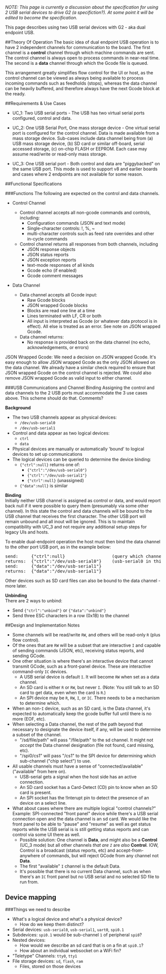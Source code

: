 _NOTE: This page is currently a discussion about the specification for using 2 USB serial devices to drive G2 (a specifiction?). At some point it will be edited to become the specification._

This page describes using two USB serial devices with G2 - aka dual endpoint USB. 

##Theory Of Operation
The basic idea of dual endpoint USB operation is to have 2 independent channels for communication to the board. The first channel is a **control** channel through which machine commands are sent. The control channel is always open to process commands in near-real time. The second is a **data** channel through which the Gcode file is queued. 

This arrangement greatly simplifies flow control for the UI or host, as the control channel can be viewed as always being available to process incoming commands such as feedholds (stops), whereas the data channel can be  heavily buffered, and therefore always have the next Gcode block at the ready. 

##Requirements & Use Cases

* UC_1: Two USB serial ports - The USB has two virtual serial ports configured, control and data.
 
* UC_2: One USB Serial Port, One mass storage device - One virtual serial port is configured for the control channel. Data is made available from a mass storage device. Sub-cases include data channel being from (a) USB mass storage device, (b) SD card or similar off-board, serial accessed storage, (c) on-chip FLASH or EEPROM. Each case may assume read/write or read-only mass storage.

* UC_3: One USB serial port - Both control and data are "piggybacked" on the same USB port. This mode is used to support v8 and earlier boards and cases where 2 endpoints are not available for some reason.

##Functional Specifications

###Functions
The following are expected on the control and data channels.
* Control Channel
  * Control channel accepts all non-gcode commands and controls, including:
    * Configuration commands (JSON and text mode)
    * Single-character controls: !, %, ~
    * multi-character controls such as feed rate overrides and other in-cycle commands
  * Control channel returns all responses from both channels, including
    * JSON response objects
    * JSON status reports
    * JSON exception reports
    * text-mode responses of all kinds
    * Gcode echo (if enabled)
    * Gcode comment messages

* Data Channel
  * Data channel accepts all Gcode input:
    * Raw Gcode blocks
    * JSON wrapped Gcode blocks
    * Blocks are read one line at a time
    * Lines terminated with LF, CR or both
    * All input is interpreted as Gcode (or whatever data protocol is in effect). All else is treated as an error. See note on JSON wrapped Gcode.
  * Data channel returns:
    * No response is provided back on the data channel (no echo, acknowledgements, or errors)

JSON Wrapped Gcode: We need a decision on JSON wrapped Gcode. It's easy enough to allow JSON wrapped Gcode as the only JSON allowed on the data channel. We already have a similar check required to ensure that JSON wrapped Gcode on the control channel is rejected. We could also remove JSON wrapped Gcode as valid input to either channel.

###USB Communications and Channel Binding
Assigning the control and data channels to the 2 USB ports must accommodate the 3 use cases above. This scheme should do that. Comments?

**Background**<br>
* The two USB channels appear as physical devices:
  * `/dev/usb-serial0`
  * `/dev/usb-serial1`
* Control and data appear as two logical devices:
  * `ctrl`
  * `data`
* Physical devices are manually or automatically 'bound' to logical devices to set up communications
* The logical devices can be queried to determine the device binding:
  * `{"ctrl":null}` returns one of:
    * `{"ctrl":"/dev/usb-serial0"}`
    * `{"ctrl":"/dev/usb-serial1"}`   
    * `{"ctrl":null}` (unassigned)
  * `{"data":null}` is similar

**Binding**<br>
Initially neither USB channel is assigned as control or data, and would report back null if it were possible to query them (presumably via some other channel). In this state the control and data channels will be bound to the USB channel that receives the first character. The other USB port will remain unbound and all inout will be ignored. This is to maintain compatibility with UC_3 and not require any additional setup steps for legacy UIs and hosts. 

To enable dual-endpoint operation the host must then bind the data channel to the other port USB port, as in the example below:
<pre>
send:     {"ctrl":null}                  (query which channel is control)
returns:  {"ctrl":"/dev/usb-serial0"}    (usb-serial0 in this example)
send:     {"data":"/dev/usb-serial1"}
returns:  {"data":"/dev/usb-serial1"}
</pre>

Other devices such as SD card files can also be bound to the data channel - more later.

**Unbinding**<br>
There are 2 ways to unbind:
* Send `{"ctrl":"unbind"}` or `{"data":"unbind"}`
* Send three ESC characters in a row (0x1B) to the channel

##Design and Implementation Notes

* Some channels will be read/write `RW`, and others will be read-only `R` (plus flow control).
* Of the ones that are `RW` will be a subset that are interactive `I` and capable of sending commands (JSON, etc), receiving status reports, and sending GCode.
* One other situation is where there's an interactive device that cannot transmit GCode, such as a front-panel device. These are interactive command-only `IC` devices. 
  * A USB serial device is default `I`. It will become `RW` when set as a data channel. 
  * An SD card is either `R` or `RW`, but never `I`. (Note: You still talk to an SD card to get data, even when the card is `R`.)
  * An SPI device may be `R`, `RW`, `I`, or `IC`. There needs to be a mechanism to determine which. 
* When an non-`I` device, such as an SD card, is the Data channel, it's expected to automatically keep the gcode buffer full until there is no more (EOF, etc).
* When selecting a Data channel, the rest of the path beyond that necessary to designate the device itself, if any, will be used to determine a subset of the channel.
  * "/sd/file/path" will pass "/file/path" to the sd channel. It might not *accept* the Data channel designation (file not found, card missing, etc).
  * "/spi0/cs1" will pass "/cs1" to the SPI device for determining which sub-channel ("chip select") to use. 
* All usable channels must have a sense of "connected/available" ("available" from here on).
  * USB-serial gets a signal when the host side has an active connection.
  * An SD card socket has a Card-Detect (CD) pin to know when an SD card is present.
  * An SPI socket has the !Interupt pin to detect the presence of an device on a select line.
* What about cases where there are multiple logical "control channels?" Example: SPI-connected "front panel" device while there's a USB serial connection open and the data channel is an sd card. We would like the front panel to be able to "pause" and "resume" as well as get status reports while the USB serial is is still getting status reports and can control via some UI there as well.
  * Possible solution: One channel is **Data**, and might also be a **Control** (UC_3 mode) but all other channels _that are `I`_ are _also_ **Control**. IOW, Control is a broadcast (status reports, etc) and accept-from-anywhere of commands, but will reject GCode from any channel not **Data**.
  * The first "available" `I` channel is the default Data.
  * It's possible that there is no current Data channel, such as when there's an `IC` front panel but no USB serial and no selected SD file to run from. 


## Device mapping

###Things we need to describe
* What's a logical device and what's a physical device?
  * How do we keep them distinct?
* Serial devices: `usb-serial0`, `usb-serial1`, `uart0`, `spi0.1`
 * Subdevices: `spi0.1` would be sub-channel `1` of peripheral `spi0`?
 * Nested devices: 
    * How would we describe an sd card that is on a fin at `spi0.1`?
    * How about an individual websocket on a WiFi fin?
* "Teletype" Channels: `tty0`, `tty1`
* File storage devices: `sd`, `flash`, `ram`
  * Files, stored on those devices
